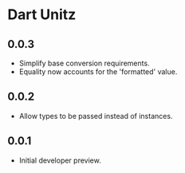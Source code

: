 # Dart Unitz

## 0.0.3

- Simplify base conversion requirements.
- Equality now accounts for the 'formatted' value.

## 0.0.2

- Allow types to be passed instead of instances.

## 0.0.1

- Initial developer preview.
